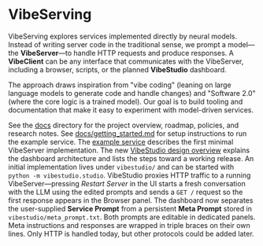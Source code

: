 # VibeServing

VibeServing explores services implemented directly by neural models. Instead of writing server code in the traditional sense, we prompt a model—the **VibeServer**—to handle HTTP requests and produce responses. A **VibeClient** can be any interface that communicates with the VibeServer, including a browser, scripts, or the planned **VibeStudio** dashboard.

The approach draws inspiration from "vibe coding" (leaning on large language models to generate code and handle changes) and "Software 2.0" (where the core logic is a trained model). Our goal is to build tooling and documentation that make it easy to experiment with model-driven services.

See the [docs](docs/) directory for the project overview, roadmap, policies, and research notes.
See [docs/getting_started.md](docs/getting_started.md) for setup instructions to run the example service.
The [example service](docs/example_service.md) describes the first minimal VibeServer implementation.
The new [VibeStudio design overview](docs/vibestudio_design.md) explains the dashboard architecture and lists the steps toward a working release. An initial implementation lives under `vibestudio/` and can be started with `python -m vibestudio.studio`. VibeStudio proxies HTTP traffic to a running VibeServer—pressing *Restart Server* in the UI starts a fresh conversation with the LLM using the edited prompts and sends a `GET /` request so the first response appears in the Browser panel. The dashboard now separates the user-supplied **Service Prompt** from a persistent **Meta Prompt** stored in `vibestudio/meta_prompt.txt`. Both prompts are editable in dedicated panels. Meta instructions and responses are wrapped in triple braces on their own lines. Only HTTP is handled today, but other protocols could be added later.

